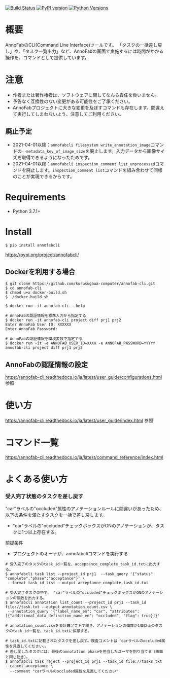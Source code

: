 [![Build Status](https://travis-ci.com/kurusugawa-computer/annofab-cli.svg?branch=master)](https://travis-ci.com/kurusugawa-computer/annofab-api-python-client)
[![PyPI version](https://badge.fury.io/py/annofabcli.svg)](https://badge.fury.io/py/annofabcli)
[![Python Versions](https://img.shields.io/pypi/pyversions/annofabcli.svg)](https://pypi.org/project/annofabcli/)



# 概要
AnnoFabのCLI(Command Line Interface)ツールです。
「タスクの一括差し戻し」や、「タスク一覧出力」など、AnnoFabの画面で実施するには時間がかかる操作を、コマンドとして提供しています。

# 注意
* 作者または著作権者は、ソフトウェアに関してなんら責任を負いません。
* 予告なく互換性のない変更がある可能性をご了承ください。
* AnnoFabプロジェクトに大きな変更を及ぼすコマンドも存在します。間違えて実行してしまわないよう、注意してご利用ください。


## 廃止予定
* 2021-04-01以降：`annofabcli filesystem write_annotation_image`コマンドの`--metadata_key_of_image_size`を廃止します。入力データから画像サイズを取得できるようになったためです。
* 2021-04-01以降：`annofabcli inspection_comment list_unprocessed`コマンドを廃止します。`inspection_comment list`コマンドを組み合わせて同様のことが実現できるからです。



# Requirements
* Python 3.7.1+

# Install

```
$ pip install annofabcli
```

https://pypi.org/project/annofabcli/


## Dockerを利用する場合

```
$ git clone https://github.com/kurusugawa-computer/annofab-cli.git
$ cd annofab-cli
$ chmod u+x docker-build.sh
$ ./docker-build.sh

$ docker run -it annofab-cli --help

# AnnoFabの認証情報を標準入力から指定する
$ docker run -it annofab-cli project diff prj1 prj2
Enter AnnoFab User ID: XXXXXX
Enter AnnoFab Password: 

# AnnoFabの認証情報を環境変数で指定する
$ docker run -it -e ANNOFAB_USER_ID=XXXX -e ANNOFAB_PASSWORD=YYYYY annofab-cli project diff prj1 prj2
```


## AnnoFabの認証情報の設定
https://annofab-cli.readthedocs.io/ja/latest/user_guide/configurations.html 参照

# 使い方
https://annofab-cli.readthedocs.io/ja/latest/user_guide/index.html 参照

# コマンド一覧
https://annofab-cli.readthedocs.io/ja/latest/command_reference/index.html


# よくある使い方

### 受入完了状態のタスクを差し戻す
"car"ラベルの"occluded"属性のアノテーションルールに間違いがあったため、以下の条件を満たすタスクを一括で差し戻します。
* "car"ラベルの"occluded"チェックボックスがONのアノテーションが、タスクに1つ以上存在する。

前提条件
* プロジェクトのオーナが、annofabcliコマンドを実行する


```
# 受入完了のタスクのtask_id一覧を、acceptance_complete_task_id.txtに出力する。
$ annofabcli task list --project_id prj1  --task_query '{"status": "complete","phase":"acceptance"}' \
 --format task_id_list --output acceptance_complete_task_id.txt

# 受入完了タスクの中で、 "car"ラベルの"occluded"チェックボックスがONのアノテーションの個数を出力する。
$ annofabcli annotation list_count --project_id prj1 --task_id file://task.txt --output annotation_count.csv \
 --annotation_query '{"label_name_en": "car", "attributes":[{"additional_data_definition_name_en": "occluded", "flag": true}]}'

# annotation_count.csvを表計算ソフトで開き、アノテーションの個数が1個以上のタスクのtask_id一覧を、task_id.txtに保存する。

# task_id.txtに記載されたタスクを差し戻す。検査コメントは「carラベルのoccluded属性を見直してください」。
# 差し戻したタスクには、最後のannotation phaseを担当したユーザを割り当てる（画面と同じ動き）。
$ annofabcli task reject --project_id prj1 --task_id file://tasks.txt --cancel_acceptance \
  --comment "carラベルのoccluded属性を見直してください"

```
